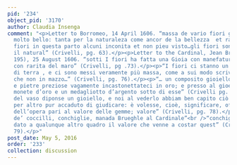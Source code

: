 ```yaml
---
pid: '234'
object_pid: '3170'
author: Claudia Insenga
comment: "<p>Letter to Borromeo, 14 April 1606. “massa de vario fiori gli quali reucerani
  molto bello: tanta per la naturaleza come ancor de la bellezza  et rarita de vario
  fiori in questa parto alcuni inconita et non pieu visto…gli fiori sono grande comme
  il natural” (Crivelli, pg. 63).</p><p>Letter to the Cardinal, Jean Brueghel (Vol.
  195), 25 August 1606. “sotti I fiori ha fatta una Gioia con manefatura de medaiglie,
  con rarita del maro” (Crivelli, pg .73).</p><p>“I fiori ci stanno un un vasorro
  di terra , e ci sono messi veramente più massa, come a sui modo scrivea Brueghel,
  che non in mazzo…” (Crivelli, pg. 76).</p><p>“… un composito gioiello, con diamanti
  e pietre preziose vagamente incastonettateci in oro; e presso al gioello due antiche
  monete d’oro e un medagliotto d’argento sotto di esse” (Crivelli pg. 77).</p><p>“Appié
  del vaso diponse un gioiello, e noi al vederlo abbiam ben capito ciò che ne satrebbe
  per altro pur accaduto di giudicare: è volesse, cioè, significare, ofsse il merito
  dell’opera pari al valore delle gemme; valore” (Crivelli, pg. 78).</p><p>“Ed anco
  de’ coccilli, conchiglie, manada Brueghle al Cardinale”<br />“conchiglie che avrebber
  dato a qualunque altro quadro il valore che venne a costar quest” (Crivelli, pg.
  79).</p>"
post_date: May 5, 2016
order: '233'
collection: discussion
---
```

